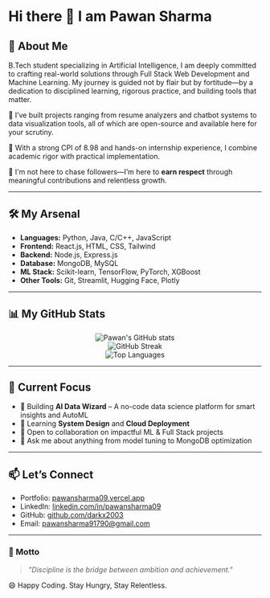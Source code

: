 # Hi there 👋 I am Pawan Sharma

## 🚀 About Me

B.Tech student specializing in Artificial Intelligence, I am deeply committed to crafting real-world solutions through Full Stack Web Development and Machine Learning. My journey is guided not by flair but by fortitude—by a dedication to disciplined learning, rigorous practice, and building tools that matter.

🔹 I’ve built projects ranging from resume analyzers and chatbot systems to data visualization tools, all of which are open-source and available here for your scrutiny.

🔹 With a strong CPI of 8.98 and hands-on internship experience, I combine academic rigor with practical implementation.

🔹 I'm not here to chase followers—I’m here to **earn respect** through meaningful contributions and relentless growth.

---

## 🛠 My Arsenal
- **Languages:** Python, Java, C/C++, JavaScript
- **Frontend:** React.js, HTML, CSS, Tailwind
- **Backend:** Node.js, Express.js
- **Database:** MongoDB, MySQL
- **ML Stack:** Scikit-learn, TensorFlow, PyTorch, XGBoost
- **Other Tools:** Git, Streamlit, Hugging Face, Plotly

---

## 📊 My GitHub Stats

<p align="center">
  <img src="https://github-readme-stats.vercel.app/api?username=pawansharma09&show_icons=true&theme=radical" alt="Pawan's GitHub stats" />
  <br>
  <img src="https://github-readme-streak-stats.herokuapp.com/?user=pawansharma09&theme=radical" alt="GitHub Streak" />
  <br>
  <img src="https://github-readme-stats.vercel.app/api/top-langs/?username=pawansharma09&layout=compact&theme=radical" alt="Top Languages" />
</p>

---

## 🎯 Current Focus
- 🔭 Building **AI Data Wizard** – A no-code data science platform for smart insights and AutoML
- 🌱 Learning **System Design** and **Cloud Deployment**
- 👯 Open to collaboration on impactful ML & Full Stack projects
- 💬 Ask me about anything from model tuning to MongoDB optimization

---

## 📫 Let’s Connect

- Portfolio: [pawansharma09.vercel.app](https://pawansharma09.vercel.app)
- LinkedIn: [linkedin.com/in/pawansharma09](https://linkedin.com/in/pawansharma09)
- GitHub: [github.com/darkx2003](https://github.com/pawansharma09)
- Email: [pawansharma91790@gmail.com](mailto:pawansharma91790@gmail.com)

---

### 🧠 Motto
> *"Discipline is the bridge between ambition and achievement."*

😄 Happy Coding. Stay Hungry, Stay Relentless.
